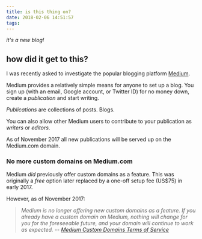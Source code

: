 ```yaml
---
title: is this thing on?
date: 2018-02-06 14:51:57
tags:
---
```


_it's a new blog!_

## how did it get to this?

I was recently asked to investigate the popular blogging platform [Medium](https://medium.com/).

Medium provides a relatively simple means for anyone to set up a blog. You sign up (with an email, Google account, or Twitter ID) for no money down, create a _publication_ and start writing.

_Publications_ are collections of posts. Blogs.

You can also allow other Medium users to contribute to your publication as
_writers_ or _editors_.

As of November 2017 all new publications will be served up on the Medium.com domain.

### No more custom domains on Medium.com

Medium _did_ previously offer custom domains as a feature. This was originally a _free_ option later replaced by a one-off setup fee (US$75) in early 2017.

However, as of November 2017:

> _Medium is no longer offering new custom domains as a feature. If you already have a custom domain on Medium, nothing will change for you for the foreseeable future, and your domain will continue to work as expected._
> -- <cite>[Medium Custom Domains Terms of Service](https://help.medium.com/hc/en-us/articles/115003286907-Custom-Domains-Terms-of-Service)</cite>
